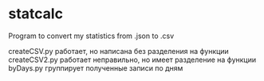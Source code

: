 # statcalc
Program to convert my statistics from .json to .csv

createCSV.py работает, но написана без разделения на функции <br>
createCSV2.py работает неправильно, но имеет разделение на функции<br>
byDays.py группирует полученные записи по дням
